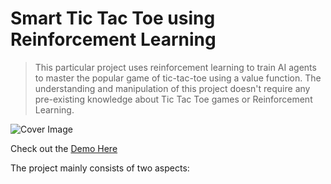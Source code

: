 
# Smart Tic Tac Toe using Reinforcement Learning
> This particular project uses reinforcement learning to train AI agents to master the popular game of tic-tac-toe using a value function. The understanding and manipulation of this project doesn't require any pre-existing knowledge about Tic Tac Toe games or Reinforcement Learning.

![Cover Image](https://waimau.github.io/assets/img/posts/rl-value-func-00.jpg)

Check out the [Demo Here](https://waimau.github.io/smart-tic-tac-toe-rl)

The project mainly consists of two aspects:

